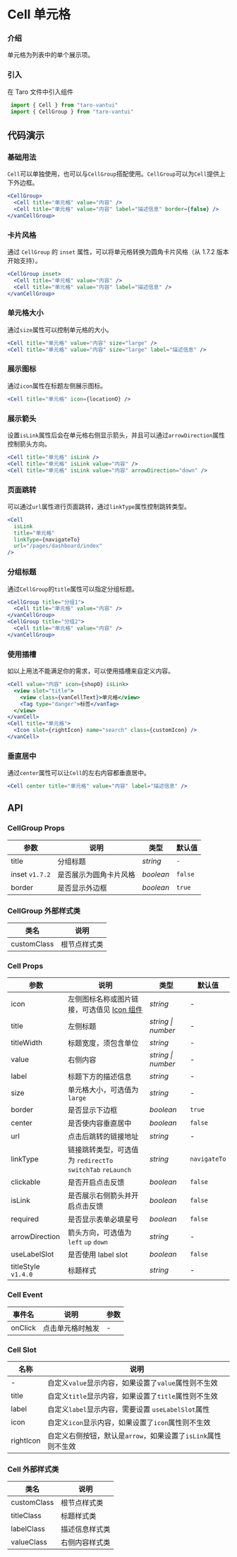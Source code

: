 # Cell 单元格

### 介绍

单元格为列表中的单个展示项。

### 引入

在 Taro 文件中引入组件

```js
 import { Cell } from "taro-vantui"
 import { CellGroup } from "taro-vantui" 
```

## 代码演示

### 基础用法

`Cell`可以单独使用，也可以与`CellGroup`搭配使用。`CellGroup`可以为`Cell`提供上下外边框。

```jsx
<CellGroup>
  <Cell title="单元格" value="内容" />
  <Cell title="单元格" value="内容" label="描述信息" border={false} />
</vanCellGroup> 
```

### 卡片风格

通过 `CellGroup` 的 `inset` 属性，可以将单元格转换为圆角卡片风格（从 1.7.2 版本开始支持）。

```jsx
<CellGroup inset>
  <Cell title="单元格" value="内容" />
  <Cell title="单元格" value="内容" label="描述信息" />
</vanCellGroup> 
```

### 单元格大小

通过`size`属性可以控制单元格的大小。

```jsx
<Cell title="单元格" value="内容" size="large" />
<Cell title="单元格" value="内容" size="large" label="描述信息" /> 
```

### 展示图标

通过`icon`属性在标题左侧展示图标。

```jsx
<Cell title="单元格" icon={locationO} /> 
```

### 展示箭头

设置`isLink`属性后会在单元格右侧显示箭头，并且可以通过`arrowDirection`属性控制箭头方向。

```jsx
<Cell title="单元格" isLink />
<Cell title="单元格" isLink value="内容" />
<Cell title="单元格" isLink value="内容" arrowDirection="down" /> 
```

### 页面跳转

可以通过`url`属性进行页面跳转，通过`linkType`属性控制跳转类型。

```jsx
<Cell
  isLink
  title="单元格"
  linkType={navigateTo}
  url="/pages/dashboard/index"
/> 
```

### 分组标题

通过`CellGroup`的`title`属性可以指定分组标题。

```jsx
<CellGroup title="分组1">
  <Cell title="单元格" value="内容" />
</vanCellGroup>
<CellGroup title="分组2">
  <Cell title="单元格" value="内容" />
</vanCellGroup> 
```

### 使用插槽

如以上用法不能满足你的需求，可以使用插槽来自定义内容。

```jsx
<Cell value="内容" icon={shopO} isLink>
  <view slot="title">
    <view class={vanCellText}>单元格</view>
    <Tag type="danger">标签</vanTag>
  </view>
</vanCell>
<Cell title="单元格">
  <Icon slot={rightIcon} name="search" class={customIcon} />
</vanCell> 
```

### 垂直居中

通过`center`属性可以让`Cell`的左右内容都垂直居中。

```jsx
<Cell center title="单元格" value="内容" label="描述信息" /> 
```

## API

### CellGroup Props

| 参数           | 说明                   | 类型      | 默认值  |
| -------------- | ---------------------- | --------- | ------- |
| title          | 分组标题               | _string_  | `-`     |
| inset `v1.7.2` | 是否展示为圆角卡片风格 | _boolean_ | `false` |
| border         | 是否显示外边框         | _boolean_ | `true`  |

### CellGroup 外部样式类

| 类名         | 说明         |
| ------------ | ------------ |
| customClass | 根节点样式类 |

### Cell Props

| 参数 | 说明 | 类型 | 默认值 |
| --- | --- | --- | --- |
| icon | 左侧图标名称或图片链接，可选值见 [Icon 组件](#/icon) | _string_ | - |
| title | 左侧标题 | _string \| number_ | - |
| titleWidth | 标题宽度，须包含单位 | _string_ | - |
| value | 右侧内容 | _string \| number_ | - |
| label | 标题下方的描述信息 | _string_ | - |
| size | 单元格大小，可选值为 `large` | _string_ | - |
| border | 是否显示下边框 | _boolean_ | `true` |
| center | 是否使内容垂直居中 | _boolean_ | `false` |
| url | 点击后跳转的链接地址 | _string_ | - |
| linkType | 链接跳转类型，可选值为 `redirectTo` `switchTab` `reLaunch` | _string_ | `navigateTo` |
| clickable | 是否开启点击反馈 | _boolean_ | `false` |
| isLink | 是否展示右侧箭头并开启点击反馈 | _boolean_ | `false` |
| required | 是否显示表单必填星号 | _boolean_ | `false` |
| arrowDirection | 箭头方向，可选值为 `left` `up` `down` | _string_ | - |
| useLabelSlot | 是否使用 label slot | _boolean_ | `false` |
| titleStyle `v1.4.0` | 标题样式 | _string_ | - |

### Cell Event

| 事件名     | 说明             | 参数 |
| ---------- | ---------------- | ---- |
| onClick | 点击单元格时触发 | -    |

### Cell Slot

| 名称       | 说明                                                           |
| ---------- | -------------------------------------------------------------- |
| -          | 自定义`value`显示内容，如果设置了`value`属性则不生效           |
| title      | 自定义`title`显示内容，如果设置了`title`属性则不生效           |
| label      | 自定义`label`显示内容，需要设置 `useLabelSlot`属性           |
| icon       | 自定义`icon`显示内容，如果设置了`icon`属性则不生效             |
| rightIcon | 自定义右侧按钮，默认是`arrow`，如果设置了`isLink`属性则不生效 |

### Cell 外部样式类

| 类名         | 说明           |
| ------------ | -------------- |
| customClass | 根节点样式类   |
| titleClass  | 标题样式类     |
| labelClass  | 描述信息样式类 |
| valueClass  | 右侧内容样式类 |
